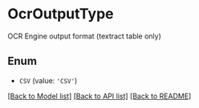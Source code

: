 # OcrOutputType

OCR Engine output format (textract table only)

## Enum

* `CSV` (value: `'CSV'`)

[[Back to Model list]](../README.md#documentation-for-models) [[Back to API list]](../README.md#documentation-for-api-endpoints) [[Back to README]](../README.md)


